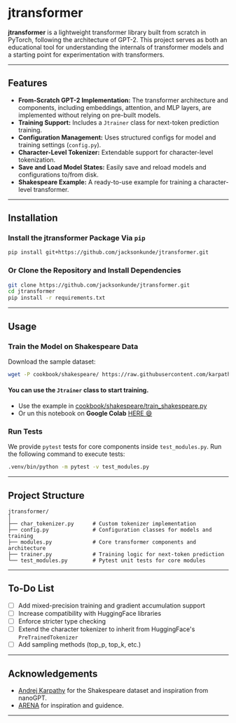 # jtransformer

**jtransformer** is a lightweight transformer library built from scratch in PyTorch, following the architecture of GPT-2. This project serves as both an educational tool for understanding the internals of transformer models and a starting point for experimentation with transformers.

---

## Features

- **From-Scratch GPT-2 Implementation:** The transformer architecture and components, including embeddings, attention, and MLP layers, are implemented without relying on pre-built models.
- **Training Support:** Includes a `Jtrainer` class for next-token prediction training.
- **Configuration Management:** Uses structured configs for model and training settings (`config.py`).
- **Character-Level Tokenizer:** Extendable support for character-level tokenization.
- **Save and Load Model States:** Easily save and reload models and configurations to/from disk.
- **Shakespeare Example:** A ready-to-use example for training a character-level transformer.

---

## Installation

### Install the jtransformer Package Via `pip`
```bash
pip install git+https://github.com/jacksonkunde/jtransformer.git
```

### Or Clone the Repository and Install Dependencies
```bash
git clone https://github.com/jacksonkunde/jtransformer.git
cd jtransformer
pip install -r requirements.txt
```
---

## Usage

### Train the Model on Shakespeare Data
Download the sample dataset:
```bash
wget -P cookbook/shakespeare/ https://raw.githubusercontent.com/karpathy/char-rnn/master/data/tinyshakespeare/input.txt
```

#### You can use the `Jtrainer` class to start training. 
- Use the example in [cookbook/shakespeare/train_shakespeare.py](cookbook/shakespeare/train_shakespeare.py)
- Or un this notebook on **Google Colab** [HERE :smile:](https://colab.research.google.com/drive/19QjORQJRrurgmpe9jdNTZWmZW1VuyGy3?usp=sharing)

### Run Tests
We provide `pytest` tests for core components inside `test_modules.py`. Run the following command to execute tests:
```bash
.venv/bin/python -m pytest -v test_modules.py
```

---

## Project Structure

```
jtransformer/
│
├── char_tokenizer.py      # Custom tokenizer implementation
├── config.py              # Configuration classes for models and training
├── modules.py             # Core transformer components and architecture
├── trainer.py             # Training logic for next-token prediction
└── test_modules.py        # Pytest unit tests for core modules
```

---

## To-Do List
- [ ] Add mixed-precision training and gradient accumulation support
- [ ] Increase compatibility with HuggingFace libraries
- [ ] Enforce stricter type checking
- [ ] Extend the character tokenizer to inherit from HuggingFace's `PreTrainedTokenizer`
- [ ] Add sampling methods (top_p, top_k, etc.)

---

## Acknowledgements
- [Andrej Karpathy](https://github.com/karpathy) for the Shakespeare dataset and inspiration from nanoGPT.
- [ARENA](https://www.arena.education/) for inspiration and guidence.
---